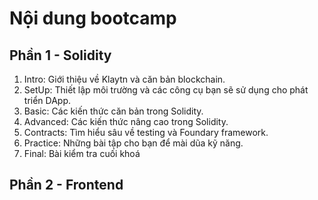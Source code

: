 # Nội dung bootcamp

## Phần 1 - Solidity

1. Intro: Giới thiệu về Klaytn và căn bản blockchain.
2. SetUp: Thiết lập môi trường và các công cụ bạn sẽ sử dụng cho phát triển DApp.
3. Basic: Các kiến thức căn bản trong Solidity.
4. Advanced: Các kiến thức nâng cao trong Solidity.
5. Contracts: Tìm hiểu sâu về testing và Foundary framework.
6. Practice: Những bài tập cho bạn để mài dũa kỹ năng.
7. Final: Bài kiểm tra cuối khoá

## Phần 2 - Frontend